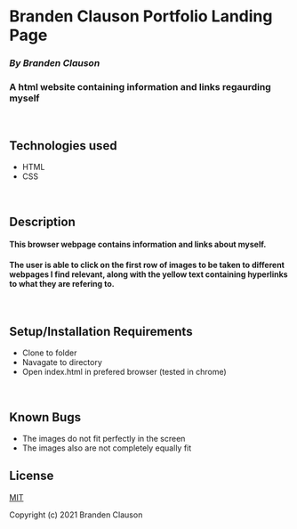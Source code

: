 # Branden Clauson Portfolio Landing Page

### ***By Branden Clauson***
### A html website containing information and links regaurding myself

<p>&nbsp<p>

## **Technologies used**

* HTML
* CSS

<p>&nbsp<p>

## **Description**

#### This browser webpage contains information and links about myself.

#### The user is able to click on the first row of images to be taken to different webpages I find relevant, along with the yellow text containing hyperlinks to what they are refering to.


<p>&nbsp<p>

## **Setup/Installation Requirements**
* Clone to folder
* Navagate to directory
* Open index.html in prefered browser (tested in chrome)

<p>&nbsp<p>

## **Known Bugs**

* The images do not fit perfectly in the screen
* The images also are not completely equally fit

## **License**

[MIT](LICENSE.txt)

Copyright (c) 2021 Branden Clauson




